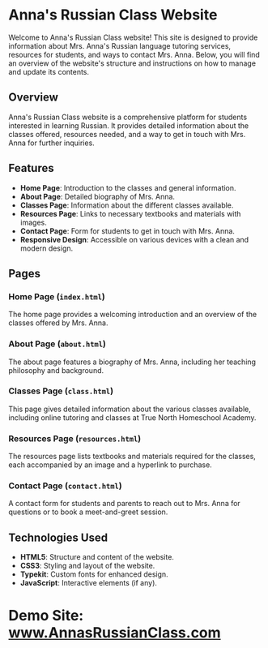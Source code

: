 # Anna's Russian Class Website

Welcome to Anna's Russian Class website! This site is designed to provide information about Mrs. Anna's Russian language tutoring services, resources for students, and ways to contact Mrs. Anna. Below, you will find an overview of the website's structure and instructions on how to manage and update its contents.

## Overview

Anna's Russian Class website is a comprehensive platform for students interested in learning Russian. It provides detailed information about the classes offered, resources needed, and a way to get in touch with Mrs. Anna for further inquiries.

## Features

- **Home Page**: Introduction to the classes and general information.
- **About Page**: Detailed biography of Mrs. Anna.
- **Classes Page**: Information about the different classes available.
- **Resources Page**: Links to necessary textbooks and materials with images.
- **Contact Page**: Form for students to get in touch with Mrs. Anna.
- **Responsive Design**: Accessible on various devices with a clean and modern design.

## Pages

### Home Page (`index.html`)

The home page provides a welcoming introduction and an overview of the classes offered by Mrs. Anna.

### About Page (`about.html`)

The about page features a biography of Mrs. Anna, including her teaching philosophy and background.

### Classes Page (`class.html`)

This page gives detailed information about the various classes available, including online tutoring and classes at True North Homeschool Academy.

### Resources Page (`resources.html`)

The resources page lists textbooks and materials required for the classes, each accompanied by an image and a hyperlink to purchase.

### Contact Page (`contact.html`)

A contact form for students and parents to reach out to Mrs. Anna for questions or to book a meet-and-greet session.

## Technologies Used

- **HTML5**: Structure and content of the website.
- **CSS3**: Styling and layout of the website.
- **Typekit**: Custom fonts for enhanced design.
- **JavaScript**: Interactive elements (if any).

# Demo Site: www.AnnasRussianClass.com
